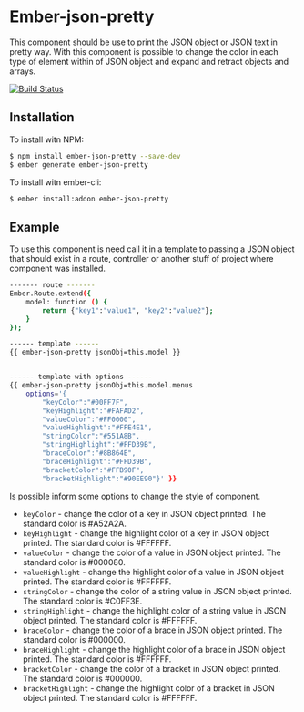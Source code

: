 # Ember-json-pretty

This component should be use to print the JSON object or JSON text in pretty way. With this component is possible to change the color in each type of element within of JSON object and expand and retract objects and arrays.

[![Build Status](https://travis-ci.org/rodrigo-morais/ember-json-pretty.svg?branch=master)](https://travis-ci.org/rodrigo-morais/ember-json-pretty)

## Installation

To install witn NPM:

```sh
$ npm install ember-json-pretty --save-dev
$ ember generate ember-json-pretty
```

To install witn ember-cli:

```sh
$ ember install:addon ember-json-pretty
```

## Example

To use this component is need call it in a template to passing a JSON object that should exist in a route, controller or another stuff of project where component was installed.

```sh
------- route -------
Ember.Route.extend({
    model: function () {
        return {"key1":"value1", "key2":"value2"};
    }
});

------ template ------
{{ ember-json-pretty jsonObj=this.model }}


------ template with options ------
{{ ember-json-pretty jsonObj=this.model.menus
    options='{
        "keyColor":"#00FF7F",
        "keyHighlight":"#FAFAD2",
        "valueColor":"#FF0000",
        "valueHighlight":"#FFE4E1",
        "stringColor":"#551A8B",
        "stringHighlight":"#FFD39B",
        "braceColor":"#8B864E",
        "braceHighlight":"#FFD39B",
        "bracketColor":"#FFB90F",
        "bracketHighlight":"#90EE90"}' }}
```

Is possible inform some options to change the style of component.

- `keyColor` - change the color of a key in JSON object printed. The standard color is #A52A2A.
- `keyHighlight` - change the highlight color of a key in JSON object printed. The standard color is #FFFFFF.
- `valueColor` - change the color of a value in JSON object printed. The standard color is #000080.
- `valueHighlight` - change the highlight color of a value in JSON object printed. The standard color is #FFFFFF.
- `stringColor` - change the color of a string value in JSON object printed. The standard color is #C0FF3E.
- `stringHighlight` - change the highlight color of a string value in JSON object printed. The standard color is #FFFFFF.
- `braceColor` - change the color of a brace in JSON object printed. The standard color is #000000.
- `braceHighlight` - change the highlight color of a brace in JSON object printed. The standard color is #FFFFFF.
- `bracketColor` - change the color of a bracket in JSON object printed. The standard color is #000000.
- `bracketHighlight` - change the highlight color of a bracket in JSON object printed. The standard color is #FFFFFF.
